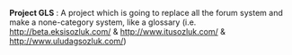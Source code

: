 **Project GLS** : A project which is going to replace all the forum system and make a none-category system, like a glossary (i.e. http://beta.eksisozluk.com/ & http://www.itusozluk.com/ & http://www.uludagsozluk.com/)